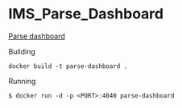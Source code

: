 # IMS_Parse_Dashboard
[Parse dashboard](https://github.com/ParsePlatform/parse-dashboard)

Building
```
docker build -t parse-dashboard .
```

Running
```
$ docker run -d -p <PORT>:4040 parse-dashboard
```
